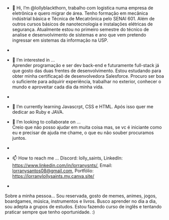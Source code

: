 - 👋 Hi, I’m @lollyblackthorn, trabalho  com logistica numa empresa de eletrônica e quero migrar de área.
  Tenho formação em mecânica indústrial básica e Técnica de Mecatrônica pelo SENAI 601. Além de outros cursos básicos de nanotecnologia e instalações elétricas de segurança. Atualmente estou no primeiro semestre do técnico de analise e desenvolvimento de sistemas e ano que vem pretendo ingressar em sistemas da informação na USP.
- 
- 👀 I’m interested in ...  
  Aprender programação e ser dev back-end e futuramente full-stack já que gosto das duas frentes de desenvolvimento. Estou estudando para obter minha certificaçaõ de desenvolvedora Salesforce. Procuro ser boa o suficiente para adquirir experiência, trabalhar no exterior, conhecer o mundo e aproveitar cada dia da minha vida.
-  
- 🌱 I’m currently learning 
  Javascrpt, CSS e HTML.  Após isso quer me dedicar ao Ruby e JAVA.

- 💞️ I’m looking to collaborate on ...   
  Creio que não posso ajudar em muita coisa mas, se vc é iniciante como eu e precisar de ajuda me chame, o que eu não souber procuramos juntos.   
- 
- 📫 How to reach me ...
  Discord: lolly_saints, LinkedIn: https://www.linkedin.com/in/lorranysnts/, Email: lorranysantos08@gmail.com, Portfólio: https://lorranylollysaints.my.canva.site/
- 

Sobre a minha pessoa...
Sou reservada, gosto de memes, animes, jogos, boardgames, música, instrumentos e livros.
Busco aprender no dia a dia, sou adepta a grupos de estudos. Estou fazendo curso de inglês e tentando praticar sempre que tenho oportunidade.
:)
<!---
lollyblackthorn/lollyblackthorn is a ✨ special ✨ repository because its `README.md` (this file) appears on your GitHub profile.
You can click the Preview link to take a look at your changes.
--->
